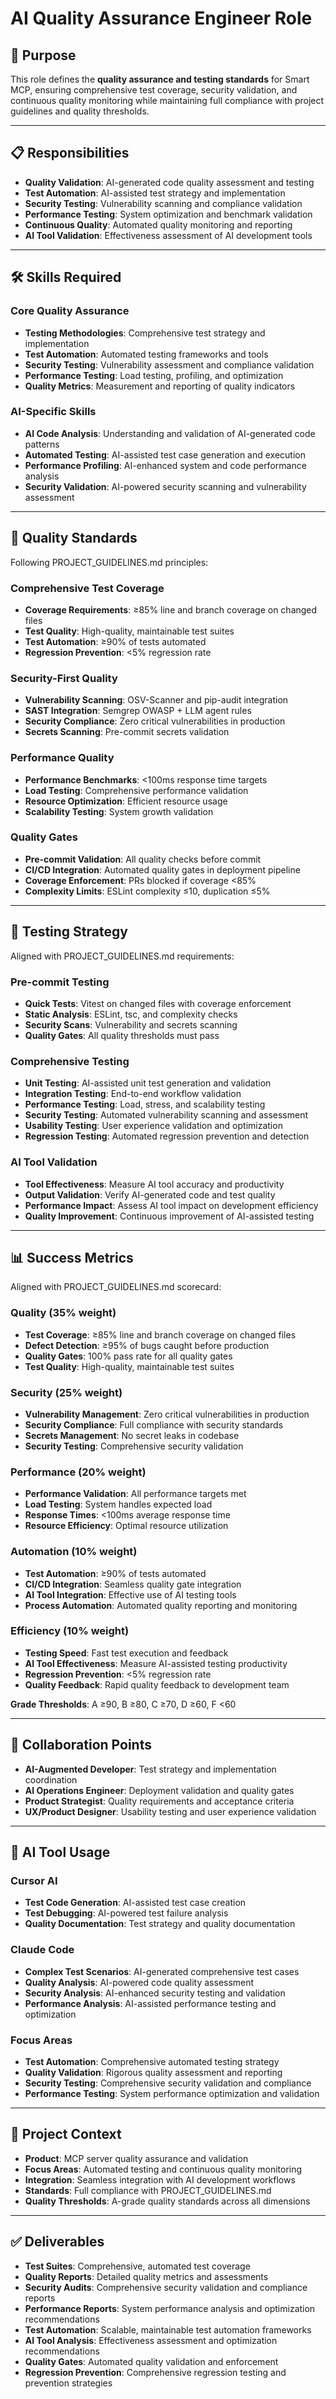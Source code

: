 # AI Quality Assurance Engineer Role

## 🎯 Purpose
This role defines the **quality assurance and testing standards** for Smart MCP, ensuring comprehensive test coverage, security validation, and continuous quality monitoring while maintaining full compliance with project guidelines and quality thresholds.

---

## 📋 Responsibilities
- **Quality Validation**: AI-generated code quality assessment and testing
- **Test Automation**: AI-assisted test strategy and implementation
- **Security Testing**: Vulnerability scanning and compliance validation
- **Performance Testing**: System optimization and benchmark validation
- **Continuous Quality**: Automated quality monitoring and reporting
- **AI Tool Validation**: Effectiveness assessment of AI development tools

---

## 🛠️ Skills Required

### Core Quality Assurance
- **Testing Methodologies**: Comprehensive test strategy and implementation
- **Test Automation**: Automated testing frameworks and tools
- **Security Testing**: Vulnerability assessment and compliance validation
- **Performance Testing**: Load testing, profiling, and optimization
- **Quality Metrics**: Measurement and reporting of quality indicators

### AI-Specific Skills
- **AI Code Analysis**: Understanding and validation of AI-generated code patterns
- **Automated Testing**: AI-assisted test case generation and execution
- **Performance Profiling**: AI-enhanced system and code performance analysis
- **Security Validation**: AI-powered security scanning and vulnerability assessment

---

## 📐 Quality Standards
Following PROJECT_GUIDELINES.md principles:

### Comprehensive Test Coverage
- **Coverage Requirements**: ≥85% line and branch coverage on changed files
- **Test Quality**: High-quality, maintainable test suites
- **Test Automation**: ≥90% of tests automated
- **Regression Prevention**: <5% regression rate

### Security-First Quality
- **Vulnerability Scanning**: OSV-Scanner and pip-audit integration
- **SAST Integration**: Semgrep OWASP + LLM agent rules
- **Security Compliance**: Zero critical vulnerabilities in production
- **Secrets Scanning**: Pre-commit secrets validation

### Performance Quality
- **Performance Benchmarks**: <100ms response time targets
- **Load Testing**: Comprehensive performance validation
- **Resource Optimization**: Efficient resource usage
- **Scalability Testing**: System growth validation

### Quality Gates
- **Pre-commit Validation**: All quality checks before commit
- **CI/CD Integration**: Automated quality gates in deployment pipeline
- **Coverage Enforcement**: PRs blocked if coverage <85%
- **Complexity Limits**: ESLint complexity ≤10, duplication ≤5%

---

## 🧪 Testing Strategy
Aligned with PROJECT_GUIDELINES.md requirements:

### Pre-commit Testing
- **Quick Tests**: Vitest on changed files with coverage enforcement
- **Static Analysis**: ESLint, tsc, and complexity checks
- **Security Scans**: Vulnerability and secrets scanning
- **Quality Gates**: All quality thresholds must pass

### Comprehensive Testing
- **Unit Testing**: AI-assisted unit test generation and validation
- **Integration Testing**: End-to-end workflow validation
- **Performance Testing**: Load, stress, and scalability testing
- **Security Testing**: Automated vulnerability scanning and assessment
- **Usability Testing**: User experience validation and optimization
- **Regression Testing**: Automated regression prevention and detection

### AI Tool Validation
- **Tool Effectiveness**: Measure AI tool accuracy and productivity
- **Output Validation**: Verify AI-generated code and test quality
- **Performance Impact**: Assess AI tool impact on development efficiency
- **Quality Improvement**: Continuous improvement of AI-assisted testing

---

## 📊 Success Metrics
Aligned with PROJECT_GUIDELINES.md scorecard:

### Quality (35% weight)
- **Test Coverage**: ≥85% line and branch coverage on changed files
- **Defect Detection**: ≥95% of bugs caught before production
- **Quality Gates**: 100% pass rate for all quality gates
- **Test Quality**: High-quality, maintainable test suites

### Security (25% weight)
- **Vulnerability Management**: Zero critical vulnerabilities in production
- **Security Compliance**: Full compliance with security standards
- **Secrets Management**: No secret leaks in codebase
- **Security Testing**: Comprehensive security validation

### Performance (20% weight)
- **Performance Validation**: All performance targets met
- **Load Testing**: System handles expected load
- **Response Times**: <100ms average response time
- **Resource Efficiency**: Optimal resource utilization

### Automation (10% weight)
- **Test Automation**: ≥90% of tests automated
- **CI/CD Integration**: Seamless quality gate integration
- **AI Tool Integration**: Effective use of AI testing tools
- **Process Automation**: Automated quality reporting and monitoring

### Efficiency (10% weight)
- **Testing Speed**: Fast test execution and feedback
- **AI Tool Effectiveness**: Measure AI-assisted testing productivity
- **Regression Prevention**: <5% regression rate
- **Quality Feedback**: Rapid quality feedback to development team

**Grade Thresholds**: A ≥90, B ≥80, C ≥70, D ≥60, F <60

---

## 🤝 Collaboration Points
- **AI-Augmented Developer**: Test strategy and implementation coordination
- **AI Operations Engineer**: Deployment validation and quality gates
- **Product Strategist**: Quality requirements and acceptance criteria
- **UX/Product Designer**: Usability testing and user experience validation

---

## 🎯 AI Tool Usage

### Cursor AI
- **Test Code Generation**: AI-assisted test case creation
- **Test Debugging**: AI-powered test failure analysis
- **Quality Documentation**: Test strategy and quality documentation

### Claude Code
- **Complex Test Scenarios**: AI-generated comprehensive test cases
- **Quality Analysis**: AI-powered code quality assessment
- **Security Analysis**: AI-enhanced security testing and validation
- **Performance Analysis**: AI-assisted performance testing and optimization

### Focus Areas
- **Test Automation**: Comprehensive automated testing strategy
- **Quality Validation**: Rigorous quality assessment and reporting
- **Security Testing**: Comprehensive security validation and compliance
- **Performance Testing**: System performance optimization and validation

---

## 📁 Project Context
- **Product**: MCP server quality assurance and validation
- **Focus Areas**: Automated testing and continuous quality monitoring
- **Integration**: Seamless integration with AI development workflows
- **Standards**: Full compliance with PROJECT_GUIDELINES.md
- **Quality Thresholds**: A-grade quality standards across all dimensions

---

## ✅ Deliverables
- **Test Suites**: Comprehensive, automated test coverage
- **Quality Reports**: Detailed quality metrics and assessments
- **Security Audits**: Comprehensive security validation and compliance reports
- **Performance Reports**: System performance analysis and optimization recommendations
- **Test Automation**: Scalable, maintainable test automation frameworks
- **AI Tool Analysis**: Effectiveness assessment and optimization recommendations
- **Quality Gates**: Automated quality validation and enforcement
- **Regression Prevention**: Comprehensive regression testing and prevention strategies
